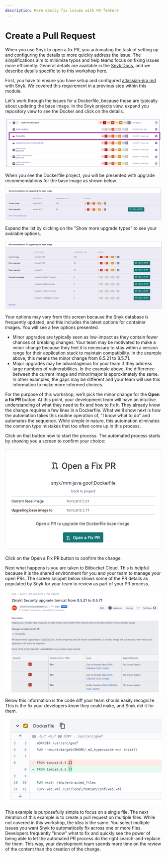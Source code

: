 ```yaml
---
description: More easily fix issues with PR feature
---
```


# Create a Pull Request

When you use Snyk to open a fix PR, you automating the task of setting up and configuring the details to more quickly address the issue.  The simplifications aim to minimize typos and help teams focus on fixing issues more efficiently.  General details are available in the [Snyk Docs](https://docs.snyk.io/products/snyk-open-source/open-source-basics/fixing-vulnerabilities), and we describe details specific to to this workshop here.

First, you have to ensure you have setup and configured [atlassian-jira.md](../../../getting-started/atlassian-integrations/atlassian-jira.md "mention") with Snyk.  We covered this requirement in a previous step within this module.

Let's work through the issues for a Dockerfile, because those are typically about updating the base image.  In the Snyk projects view, expand you repository view to see the Docker and click on the details.

![](<../../../../.gitbook/assets/image (63).png>)

When you see the Dockerfile project, you will be presented with upgrade recommendations for the base image as shown below.

![](<../../../../.gitbook/assets/image (87) (1) (1).png>)

Expand the list by clicking on the "Show more upgrade types" to see your available options.

![](<../../../../.gitbook/assets/image (74).png>)

Your options may vary from this screen because the Snyk database is frequently updated, and this includes the latest options for container images.  You will see a few options presented.

* Minor upgrades are typically seen as low-impact as they contain fewer chances of breaking changes.  Your team may be motivated to make a minor change because they feel it is necessary to stay within a version range for their application stack to maintain compatibility.  In the example above, this means the minor change from 8.5.21 to 8.5.71.
* Major upgrades may be advantageous for your team if they address large numbers of vulnerabilities.  In the example above, the difference between the current image and minor/major is approximately the same.  In other examples, the gaps may be different and your team will use this information to make more informed choices.

For the purpose of this workshop, we'll pick the minor change for the **Open a fix PR** button.  At this point, your development team will have an intuitive understanding of what they need to fix and how to fix it.  They already know the change requires a few lines in a Dockerfile.  What we'll show next is how the automation takes this routine operation of, "I know what to do" and automates the sequence.  While simple in nature, this automation eliminates the common typo mistakes that too often come up in this process.

Click on that button now to start the process.  The automated process starts by showing you a screen to confirm your choice:

![](<../../../../.gitbook/assets/image (62).png>)

Click on the Open a Fix PR button to confirm the change.

Next what happens is you are taken to Bitbucket Cloud.  This is  helpful because it is the shared environment for you and your team to manage your open PRs.  The screen snippet below shows some of the PR details as populated by Snyk for your team to review as part of your PR process.

![](<../../../../.gitbook/assets/image (80).png>)

Below this information is the code diff your team should easily recognize.  This is the fix your developers _knew_ they could make, and Snyk did it for them.

![](<../../../../.gitbook/assets/image (84).png>)

This example is purposefully simple to focus on a single file.  The next iteration of this example is to create a pull request on multiple files.  While not covered in this workshop, the idea is the same.  You select multiple issues you want Snyk to automatically fix across one or more files.  Developers frequently "know" what to fix and quickly see the power of being able to let the automated PR process do the right search-and-replace for them.  This way, your development team spends more time on the review of the content than the creation of the change.
